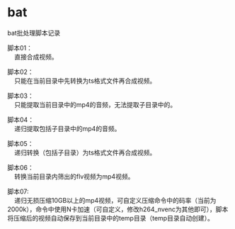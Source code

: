 # bat
bat批处理脚本记录

脚本01：  
&nbsp;&nbsp;&nbsp;&nbsp;直接合成视频。 

脚本02：  
&nbsp;&nbsp;&nbsp;&nbsp;只能在当前目录中先转换为ts格式文件再合成视频。 

脚本03：  
&nbsp;&nbsp;&nbsp;&nbsp;只能提取当前目录中的mp4的音频，无法提取子目录中的。  

脚本04：  
&nbsp;&nbsp;&nbsp;&nbsp;递归提取包括子目录中的mp4的音频。  

脚本05：  
&nbsp;&nbsp;&nbsp;&nbsp;递归转换（包括子目录）为ts格式文件再合成视频。  

脚本06：  
&nbsp;&nbsp;&nbsp;&nbsp;转换当前目录内筛出的flv视频为mp4视频。  

脚本07:  
&nbsp;&nbsp;&nbsp;&nbsp;递归无损压缩10GB以上的mp4视频，可自定义压缩命令中的码率（当前为2000k），命令中使用N卡加速（可自定义，修改h264_nvenc为其他即可），脚本将压缩后的视频自动保存到当前目录中的temp目录（temp目录自动创建）。
